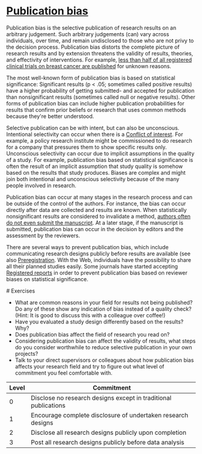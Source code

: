 # [Publication bias](https://github.com/libscie/now-boarding/edit/master/content/publication-bias.md)

<div id='container'>
<div id='col1'>

Publication bias is the selective publication of research results on an arbitrary judgement. Such arbitrary judgements (can) vary across individuals, over time, and remain undisclosed to those who are not privy to the decision process. Publication bias distorts the complete picture of research results and by extension threatens the validity of results, theories, and effectivity of interventions. For example, [less than half of all registered clinical trials on breast cancer are published](https://doi.org/10.1186/s41073-016-0017-4) for unknown reasons.

The most well-known form of publication bias is based on statistical significance: Significant results (p < .05; sometimes called positive results) have a higher probability of getting submitted- and accepted for publication than nonsignificant results (sometimes called null or negative results). Other forms of publication bias can include higher publication probabilities for results that confirm prior beliefs or research that uses common methods because they're better understood. 

Selective publication can be with intent, but can also be unconscious. Intentional selectivity can occur when there is a [Conflict of interest](conflict-of-interest.md). For example, a policy research institute might be commissioned to do research for a company that pressures them to show specific results only. Unconscious selectivity can occur due to implicit assumptions in the quality of a study. For example, publication bias based on statistical significance is often the result of an implicit assumption that study quality is somehow based on the results that study produces. Biases are complex and might join both intentional and unconscious selectivity because of the many people involved in research.

Publication bias can occur at many stages in the research process and can be outside of the control of the authors. For instance, the bias can occur directly after data are collected and results are known. When statistically nonsignificant results are considered to invalidate a method, [authors often do not even submit the manuscript](https://doi.org/10.1126/science.1255484). At a later stage, if the manuscript is submitted, publication bias can occur in the decision by editors and the assessment by the reviewers. 

There are several ways to prevent publication bias, which include communicating research designs publicly before results are available (see also [Preregistration](preregistration.md). With the Web, individuals have the possibility to share all their planned studies easily. Some journals have started accepting [Registered reports](registered-reports.md) in order to prevent publication bias based on reviewer biases on statistical significance. 

</div>
<div id='col2'>
# Exercises

* What are common reasons in your field for results not being published? Do any of these show any indication of bias instead of a quality check? (Hint: It is good to discuss this with a colleague over coffee!)
* Have you evaluated a study design differently based on the results? Why?
* Does publication bias affect the field of research you read on? 
* Considering publication bias can affect the validity of results, what steps do you consider worthwhile to reduce selective publication in your own projects?
* Talk to your direct supervisors or colleagues about how publication bias affects your research field and try to figure out what level of commitment you feel comfortable with.

| Level | Commitment                                                        |
|-------|-------------------------------------------------------------------|
| 0     | Disclose no research designs except in traditional publications   |
| 1     | Encourage complete disclosure of undertaken research designs      |
| 2     | Disclose all research designs publicly upon completion            |
| 3     | Post all research designs publicly before data analysis           |

</div>